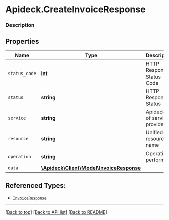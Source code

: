 # Apideck.CreateInvoiceResponse

### Description

## Properties
Name | Type | Description | Notes
------------ | ------------- | ------------- | -------------
`status_code` | **int** | HTTP Response Status Code | 
`status` | **string** | HTTP Response Status | 
`service` | **string** | Apideck ID of service provider | 
`resource` | **string** | Unified API resource name | 
`operation` | **string** | Operation performed | 
`data` | [**\Apideck\Client\Model\InvoiceResponse**](InvoiceResponse.md) |  | 





## Referenced Types:





* [`InvoiceResponse`](InvoiceResponse.md)

---

[[Back to top]](#) [[Back to API list]](../../../../README.md#documentation-for-api-endpoints) [[Back to README]](../../../../README.md)


